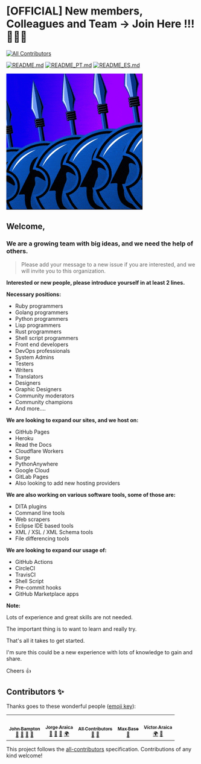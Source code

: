 # [OFFICIAL] New members, Colleagues and Team -> Join Here !!! 🚀🚀🚀
<!-- ALL-CONTRIBUTORS-BADGE:START - Do not remove or modify this section -->
[![All Contributors](https://img.shields.io/badge/all_contributors-5-orange.svg?style=flat-square)](#contributors-)
<!-- ALL-CONTRIBUTORS-BADGE:END -->

[![README.md](https://img.shields.io/badge/English-up-brightgreen)](README.md)
[![README_PT.md](https://img.shields.io/badge/Portuguese-up-brightgreen)](README_PT.md)
[![README_ES.md](https://img.shields.io/badge/Spanish-up-brightgreen)](README_ES.md)

![The 400](images/the-400.gif)

## **Welcome**,

### We are a growing team with big ideas, and we need the help of others.

> Please add your message to a new issue if you are interested, and we will invite you to this organization.

**Interested or new people, please introduce yourself in at least 2 lines.**

**Necessary positions:**

- Ruby programmers
- Golang programmers
- Python programmers
- Lisp programmers
- Rust programmers
- Shell script programmers
- Front end developers
- DevOps professionals
- System Admins
- Testers
- Writers
- Translators
- Designers
- Graphic Designers
- Community moderators
- Community champions
- And more....

**We are looking to expand our sites, and we host on:**

- GitHub Pages
- Heroku
- Read the Docs
- Cloudflare Workers
- Surge
- PythonAnywhere
- Google Cloud
- GitLab Pages
- Also looking to add new hosting providers

**We are also working on various software tools, some of those are:**

- DITA plugins
- Command line tools
- Web scrapers
- Eclipse IDE based tools
- XML / XSL / XML Schema tools
- File differencing tools

**We are looking to expand our usage of:**

- GitHub Actions
- CircleCI
- TravisCI
- Shell Script
- Pre-commit hooks
- GitHub Marketplace apps

**Note:**

Lots of experience and great skills are not needed.

The important thing is to want to learn and really try.

That's all it takes to get started.

I'm sure this could be a new experience with lots of knowledge to gain and share.

Cheers 👍 

## Contributors ✨

Thanks goes to these wonderful people ([emoji key](https://allcontributors.org/docs/en/emoji-key)):

<!-- ALL-CONTRIBUTORS-LIST:START - Do not remove or modify this section -->
<!-- prettier-ignore-start -->
<!-- markdownlint-disable -->
<table>
  <tr>
    <td align="center"><a href="https://github.com/jbampton"><img src="https://avatars.githubusercontent.com/u/418747?v=4?s=100" width="100px;" alt=""/><br /><sub><b>John Bampton</b></sub></a><br /><a href="https://github.com/slurpcode/join-our-team/commits?author=jbampton" title="Documentation">📖</a> <a href="#business-jbampton" title="Business development">💼</a> <a href="#ideas-jbampton" title="Ideas, Planning, & Feedback">🤔</a> <a href="#projectManagement-jbampton" title="Project Management">📆</a></td>
    <td align="center"><a href="https://github.com/summerhill5"><img src="https://avatars.githubusercontent.com/u/42298149?v=4?s=100" width="100px;" alt=""/><br /><sub><b>Jorge Araica</b></sub></a><br /><a href="#design-summerhill5" title="Design">🎨</a> <a href="#ideas-summerhill5" title="Ideas, Planning, & Feedback">🤔</a> <a href="#projectManagement-summerhill5" title="Project Management">📆</a> <a href="#translation-summerhill5" title="Translation">🌍</a></td>
    <td align="center"><a href="https://allcontributors.org"><img src="https://avatars.githubusercontent.com/u/46410174?v=4?s=100" width="100px;" alt=""/><br /><sub><b>All Contributors</b></sub></a><br /><a href="#projectManagement-all-contributors" title="Project Management">📆</a> <a href="https://github.com/slurpcode/join-our-team/commits?author=all-contributors" title="Documentation">📖</a></td>
    <td align="center"><a href="https://maxbase.org/"><img src="https://avatars.githubusercontent.com/u/2658040?v=4?s=100" width="100px;" alt=""/><br /><sub><b>Max Base</b></sub></a><br /><a href="#ideas-BaseMax" title="Ideas, Planning, & Feedback">🤔</a></td>
    <td align="center"><a href="https://github.com/VictorAraica"><img src="https://avatars.githubusercontent.com/u/52689572?v=4?s=100" width="100px;" alt=""/><br /><sub><b>Víctor Araica</b></sub></a><br /><a href="#translation-VictorAraica" title="Translation">🌍</a> <a href="https://github.com/slurpcode/join-our-team/commits?author=VictorAraica" title="Documentation">📖</a></td>
  </tr>
</table>

<!-- markdownlint-restore -->
<!-- prettier-ignore-end -->

<!-- ALL-CONTRIBUTORS-LIST:END -->

This project follows the [all-contributors](https://github.com/all-contributors/all-contributors) specification. Contributions of any kind welcome!